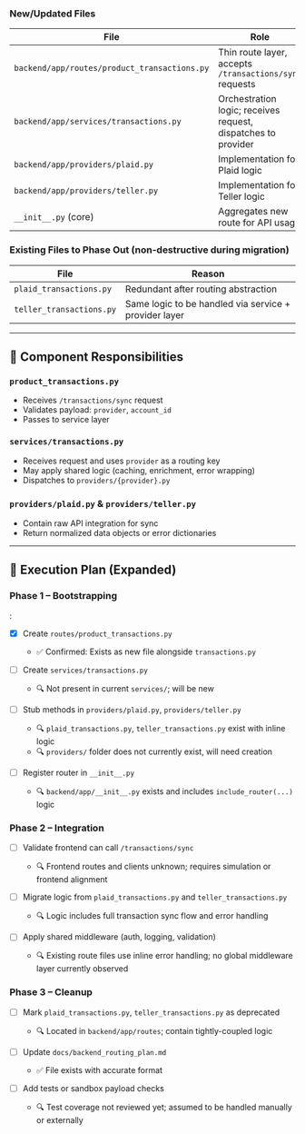 ### New/Updated Files

| File                                         | Role                                                          |
| -------------------------------------------- | ------------------------------------------------------------- |
| `backend/app/routes/product_transactions.py` | Thin route layer, accepts `/transactions/sync` requests       |
| `backend/app/services/transactions.py`       | Orchestration logic; receives request, dispatches to provider |
| `backend/app/providers/plaid.py`             | Implementation for Plaid logic                                |
| `backend/app/providers/teller.py`            | Implementation for Teller logic                               |
| `__init__.py` (core)                         | Aggregates new route for API usage                            |

### Existing Files to Phase Out (non-destructive during migration)

| File                     | Reason                                                |
| ------------------------ | ----------------------------------------------------- |
| `plaid_transactions.py`  | Redundant after routing abstraction                   |
| `teller_transactions.py` | Same logic to be handled via service + provider layer |

---

## 🧩 Component Responsibilities

### `product_transactions.py`

- Receives `/transactions/sync` request
- Validates payload: `provider`, `account_id`
- Passes to service layer

### `services/transactions.py`

- Receives request and uses `provider` as a routing key
- May apply shared logic (caching, enrichment, error wrapping)
- Dispatches to `providers/{provider}.py`

### `providers/plaid.py` & `providers/teller.py`

- Contain raw API integration for sync
- Return normalized data objects or error dictionaries

---

## 🚧 Execution Plan (Expanded)

### Phase 1 – Bootstrapping

:

- [x] Create `routes/product_transactions.py`

  - ✅ Confirmed: Exists as new file alongside `transactions.py`

- [ ] Create `services/transactions.py`

  - 🔍 Not present in current `services/`; will be new

- [ ] Stub methods in `providers/plaid.py`, `providers/teller.py`

  - 🔍 `plaid_transactions.py`, `teller_transactions.py` exist with inline logic
  - 🔍 `providers/` folder does not currently exist, will need creation

- [ ] Register router in `__init__.py`

  - 🔍 `backend/app/__init__.py` exists and includes `include_router(...)` logic

### Phase 2 – Integration

- [ ] Validate frontend can call `/transactions/sync`

  - 🔍 Frontend routes and clients unknown; requires simulation or frontend alignment

- [ ] Migrate logic from `plaid_transactions.py` and `teller_transactions.py`

  - 🔍 Logic includes full transaction sync flow and error handling

- [ ] Apply shared middleware (auth, logging, validation)

  - 🔍 Existing route files use inline error handling; no global middleware layer currently observed

### Phase 3 – Cleanup

- [ ] Mark `plaid_transactions.py`, `teller_transactions.py` as deprecated

  - 🔍 Located in `backend/app/routes`; contain tightly-coupled logic

- [ ] Update `docs/backend_routing_plan.md`

  - ✅ File exists with accurate format

- [ ] Add tests or sandbox payload checks

  - 🔍 Test coverage not reviewed yet; assumed to be handled manually or externally

